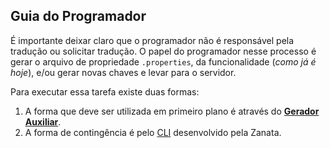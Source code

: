 ## Guia do Programador

É importante deixar claro que o programador não é responsável pela tradução ou
solicitar tradução. O papel do programador nesse processo é gerar o arquivo de
propriedade `.properties`, da funcionalidade (_como já é hoje_), e/ou gerar novas
chaves e levar para o servidor.

Para executar essa tarefa existe duas formas:

1. A forma que deve ser utilizada em primeiro plano é através do [**Gerador Auxiliar**](gerador_auxiliar.md).
2. A forma de contingência é pelo [CLI](zanata_cli.md) desenvolvido pela Zanata.